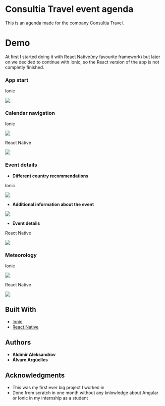 # Consultia Travel event agenda
This is an agenda made for the company Consultia Travel.

# Demo
At first I started doing it with React Native(my favourite framework) but later on we decided to continue with Ionic, so the React version of the app is not completly finished.

### App start
Ionic

![](app-start.gif)

### Calendar navigation
Ionic

![](navigation.gif)

React Native

![](navigation-react.png)

### Event details
* **Different country recommendations**

Ionic

![](recommendation.gif)

* **Additional information about the event**

![](tickets.gif)

* **Event details**

React Native

![](event-react)

### Meteorology
Ionic

![](meteo.gif)

React Native

![](meteo-react.png)

## Built With

* [Ionic](https://ionicframework.com/docs)
* [React Native](https://reactnative.dev/docs/getting-started)

## Authors

* **Aldimir Aleksandrov**
* **Álvaro Argüelles**

## Acknowledgments

* This was my first ever big project I worked in
* Done from scratch in one month without any knlowledge about Angular or Ionic in my internship as a student

